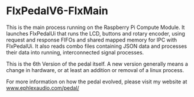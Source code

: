 # FlxPedalV6-FlxMain

This is the main process running on the Raspberry Pi Compute Module. It launches FlxPedalUi that runs the LCD, buttons and rotary encoder, using request and response FIFOs and shared mapped memory for IPC with FlxPedalUi.  It also reads combo files containing JSON data and processes their data into running, interconnected signal processes.

This is the 6th Version of the pedal itself.  A new version generally means a change in hardware, or at least an addition or removal of a linux process.

For more information on how the pedal evolved, please visit my website at www.ephlexaudio.com/pedal/

